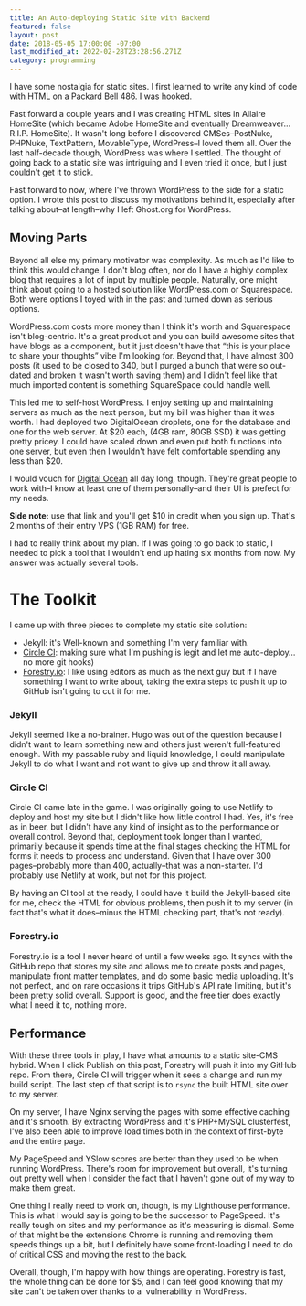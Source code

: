 ```yaml
---
title: An Auto-deploying Static Site with Backend
featured: false
layout: post
date: 2018-05-05 17:00:00 -07:00
last_modified_at: 2022-02-28T23:28:56.271Z
category: programming
---
```


I have some nostalgia for static sites. I first learned to write any kind of code with HTML on a Packard Bell 486. I was hooked.

Fast forward a couple years and I was creating HTML sites in Allaire HomeSite (which became Adobe HomeSite and eventually Dreamweaver… R.I.P. HomeSite). It wasn't long before I discovered CMSes–PostNuke, PHPNuke, TextPattern, MovableType, WordPress–I loved them all. Over the last half-decade though, WordPress was where I settled. The thought of going back to a static site was intriguing and I even tried it once, but I just couldn't get it to stick.

Fast forward to now, where I've thrown WordPress to the side for a static option. I wrote this post to discuss my motivations behind it, especially after talking about–at length–why I left Ghost.org for WordPress.

## Moving Parts

Beyond all else my primary motivator was complexity. As much as I'd like to think this would change, I don't blog often, nor do I have a highly complex blog that requires a lot of input by multiple people. Naturally, one might think about going to a hosted solution like WordPress.com or Squarespace. Both were options I toyed with in the past and turned down as serious options.

WordPress.com costs more money than I think it's worth and Squarespace isn't blog-centric. It's a great product and you can build awesome sites that have blogs as a component, but it just doesn't have that “this is your place to share your thoughts” vibe I'm looking for. Beyond that, I have almost 300 posts (it used to be closed to 340, but I purged a bunch that were so out-dated and broken it wasn't worth saving them) and I didn't feel like that much imported content is something SquareSpace could handle well.

This led me to self-host WordPress. I enjoy setting up and maintaining servers as much as the next person, but my bill was higher than it was worth. I had deployed two DigitalOcean droplets, one for the database and one for the web server. At $20 each, (4GB ram, 80GB SSD) it was getting pretty pricey. I could have scaled down and even put both functions into one server, but even then I wouldn't have felt comfortable spending any less than $20.

I would vouch for [Digital Ocean](https://m.do.co/c/b3e840db07ba) all day long, though. They're great people to work with–I know at least one of them personally–and their UI is prefect for my needs.

**Side note:** use that link and you'll get $10 in credit when you sign up. That's 2 months of their entry VPS (1GB RAM) for free.

I had to really think about my plan. If I was going to go back to static, I needed to pick a tool that I wouldn't end up hating six months from now. My answer was actually several tools.

# The Toolkit

I came up with three pieces to complete my static site solution:

- Jekyll: it's Well-known and something I'm very familiar with.
- [Circle CI](https://circleci.com): making sure what I'm pushing is legit and let me auto-deploy… no more git hooks)
- [Forestry.io](https://forestry.io): I like using editors as much as the next guy but if I have something I want to write about, taking the extra steps to push it up to GitHub isn't going to cut it for me.

### Jekyll

Jekyll seemed like a no-brainer. Hugo was out of the question because I didn't want to learn something new and others just weren't full-featured enough. With my passable ruby and liquid knowledge, I could manipulate Jekyll to do what I want and not want to give up and throw it all away.

### Circle CI

Circle CI came late in the game. I was originally going to use Netlify to deploy and host my site but I didn't like how little control I had. Yes, it's free as in beer, but I didn't have any kind of insight as to the performance or overall control. Beyond that, deployment took longer than I wanted, primarily because it spends time at the final stages checking the HTML for forms it needs to process and understand. Given that I have over 300 pages–probably more than 400, actually–that was a non-starter. I'd probably use Netlify at work, but not for this project.

By having an CI tool at the ready, I could have it build the Jekyll-based site for me, check the HTML for obvious problems, then push it to my server (in fact that's what it does–minus the HTML checking part, that's not ready).

### Forestry.io

Forestry.io is a tool I never heard of until a few weeks ago. It syncs with the GitHub repo that stores my site and allows me to create posts and pages, manipulate front matter templates, and do some basic media uploading. It's not perfect, and on rare occasions it trips GitHub's API rate limiting, but it's been pretty solid overall. Support is good, and the free tier does exactly what I need it to, nothing more.

## Performance

With these three tools in play, I have what amounts to a static site-CMS hybrid. When I click Publish on this post, Forestry will push it into my GitHub repo. From there, Circle CI will trigger when it sees a change and run my build script. The last step of that script is to `rsync` the built HTML site over to my server.

On my server, I have Nginx serving the pages with some effective caching and it's smooth. By extracting WordPress and it's PHP+MySQL clusterfest, I've also been able to improve load times both in the context of first-byte and the entire page.

My PageSpeed and YSlow scores are better than they used to be when running WordPress. There's room for improvement but overall, it's turning out pretty well when I consider the fact that I haven't gone out of my way to make them great.

One thing I really need to work on, though, is my Lighthouse performance. This is what I would say is going to be the successor to PageSpeed. It's really tough on sites and my performance as it's measuring is dismal. Some of that might be the extensions Chrome is running and removing them speeds things up a bit, but I definitely have some front-loading I need to do of critical CSS and moving the rest to the back.

Overall, though, I'm happy with how things are operating. Forestry is fast, the whole thing can be done for $5, and I can feel good knowing that my site can't be taken over thanks to a &nbsp;vulnerability in WordPress.

